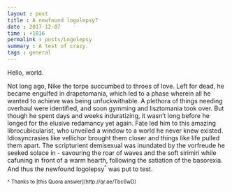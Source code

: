 ```yaml
---
layout : post
title : A newfound logolepsy?
date : 2017-12-07
time : +1816
permalink : posts/Logolepsy
summary : A test of crazy.
tags : general
---
```


Hello, world. <br>

Not long ago, Nike the torpe succumbed to throes of love. Left for dead, he became engulfed in drapetomania, which led to a phase wherein all he wanted to achieve was being unfuckwithable. A plethora of things needing overhaul were identified, and soon gymming and lisztomania took over. But though he spent days and weeks induratizing, it wasn’t long before he longed for the elusive redamancy yet again. Fate led him to this amazing librocubicularist, who unveiled a window to a world he never knew existed. Idiosyncrasies like vellichor brought them closer and things like life pulled them apart. The scripturient demisexual was inundated by the vorfreude he seeked solace in - savouring the roar of waves and the soft sirimiri while cafuning in front of a warm hearth, following the satiation of the basorexia. And thus the newfound logolepsy<sup>^</sup> was put to test.

<sub>
^ Thanks to [this Quora answer](http://qr.ae/Tbc6wD)
</sub>
